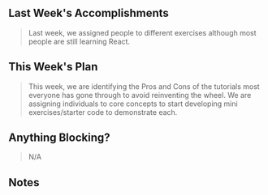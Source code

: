 ## Last Week's Accomplishments

> Last week, we assigned people to different exercises although most people are still learning React.

## This Week's Plan

> This week, we are identifying the Pros and Cons of the tutorials most everyone has gone through to avoid reinventing the wheel. We are assigning individuals to core concepts to start developing mini exercises/starter code to demonstrate each.

## Anything Blocking?

> N/A

## Notes

> 

